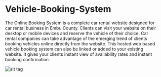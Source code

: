# Vehicle-Booking-System

The Online Booking System is a complete car rental website designed for car rental business in Embu County. Clients can visit your website on their desktop or mobile devices and reserve the vehicle of their choice. Car rental companies can take advantage of the emerging trend of clients booking vehicles online directly from the website. This hosted web based vehicle booking system can also be linked or added to your existing website. It gives your clients instant view of availability rates and instant booking confirmation.

![alt tag](https://drive.google.com/open?id=15kRa2E-tpBu9W4nf2n2ArVmFTFV6310O)























